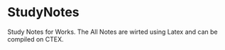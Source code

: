 # StudyNotesStudy Notes for Works. The All Notes are wirted using Latex and can be compiled on CTEX.